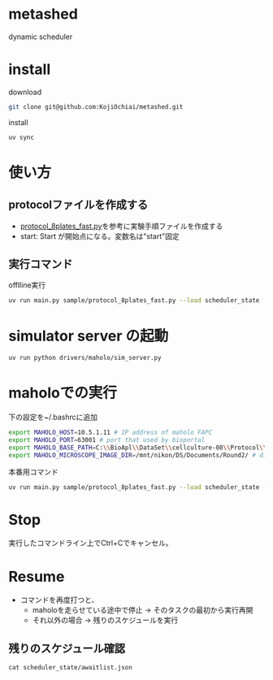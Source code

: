 # metashed
dynamic scheduler

# install
download
```bash
git clone git@github.com:KojiOchiai/metashed.git
```
install
```bash
uv sync
```

# 使い方

## protocolファイルを作成する
- [protocol_8plates_fast.py](./sample/protocol_8plates_fast.py)を参考に実験手順ファイルを作成する
- start: Start が開始点になる。変数名は"start"固定

## 実行コマンド
offlline実行
```bash
uv run main.py sample/protocol_8plates_fast.py --load scheduler_state
```

# simulator server の起動
```bash
uv run python drivers/maholo/sim_server.py 
```

# maholoでの実行
下の設定を~/.bashrcに追加
```bash
export MAHOLO_HOST=10.5.1.11 # IP address of maholo FAPC
export MAHOLO_PORT=63001 # port that used by bioportal
export MAHOLO_BASE_PATH=C:\\BioApl\\DataSet\\cellculture-08\\Protocol\\YGI\\Round2\\ # directory path for protocols
export MAHOLO_MICROSCOPE_IMAGE_DIR=/mnt/nikon/DS/Documents/Round2/ # directory path for picture
```

本番用コマンド
```bash
uv run main.py sample/protocol_8plates_fast.py --load scheduler_state --driver maholo
```

# Stop
実行したコマンドライン上でCtrl+Cでキャンセル。

# Resume
- コマンドを再度打つと、
  - maholoを走らせている途中で停止 → そのタスクの最初から実行再開
  - それ以外の場合 → 残りのスケジュールを実行

## 残りのスケジュール確認
```basy
cat scheduler_state/awaitlist.json 
```
